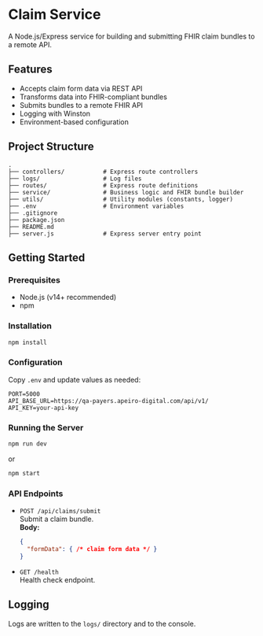 # Claim Service

A Node.js/Express service for building and submitting FHIR claim bundles to a remote API.

## Features

- Accepts claim form data via REST API
- Transforms data into FHIR-compliant bundles
- Submits bundles to a remote FHIR API
- Logging with Winston
- Environment-based configuration

## Project Structure

```
.
├── controllers/           # Express route controllers
├── logs/                  # Log files
├── routes/                # Express route definitions
├── service/               # Business logic and FHIR bundle builder
├── utils/                 # Utility modules (constants, logger)
├── .env                   # Environment variables
├── .gitignore
├── package.json
├── README.md
├── server.js              # Express server entry point
```

## Getting Started

### Prerequisites

- Node.js (v14+ recommended)
- npm

### Installation

```sh
npm install
```

### Configuration

Copy `.env` and update values as needed:

```
PORT=5000
API_BASE_URL=https://qa-payers.apeiro-digital.com/api/v1/
API_KEY=your-api-key
```

### Running the Server

```sh
npm run dev
```
or
```sh
npm start
```

### API Endpoints

- `POST /api/claims/submit`  
  Submit a claim bundle.  
  **Body:**  
  ```json
  {
    "formData": { /* claim form data */ }
  }
  ```

- `GET /health`  
  Health check endpoint.

## Logging

Logs are written to the `logs/` directory and to the console.

##